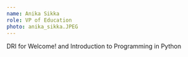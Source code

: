 ```yaml
---
name: Anika Sikka
role: VP of Education
photo: anika_sikka.JPEG
---
```

DRI for Welcome! and Introduction to Programming in Python